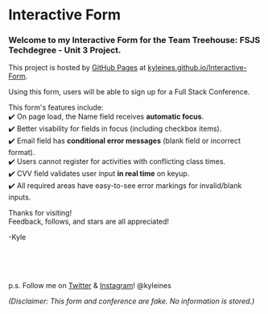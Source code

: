 # Interactive Form

### Welcome to my Interactive Form for the Team Treehouse: FSJS Techdegree - Unit 3 Project.

This project is hosted by [GitHub Pages](https://docs.github.com/en/pages) at [kyleines.github.io/Interactive-Form](https://kyleines.github.io/Interactive-Form/).

Using this form, users will be able to sign up for a Full Stack Conference.

This form's features include: \
:heavy_check_mark: On page load, the Name field receives **automatic focus**. \
:heavy_check_mark: Better visability for fields in focus (including checkbox items). \
:heavy_check_mark: Email field has **conditional error messages** (blank field or incorrect format). \
:heavy_check_mark: Users cannot register for activities with conflicting class times. \
:heavy_check_mark: CVV field validates user input **in real time** on keyup. \
:heavy_check_mark: All required areas have easy-to-see error markings for invalid/blank inputs.

Thanks for visiting! \
Feedback, follows, and stars are all appreciated!

-Kyle

<br>
<br>
<br>

p.s. Follow me on [Twitter](https://twitter.com/kyleines) & [Instagram](https://instagram.com/kyleines)! @kyleines

*(Disclaimer: This form and conference are fake. No information is stored.)*